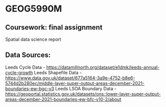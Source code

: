 # GEOG5990M

## Coursework: final assignment
Spatial data science report


## Data Sources:
Leeds Cycle Data - https://datamillnorth.org/dataset/e1dmk/leeds-annual-cycle-growth
Leeds Shapefile Data - https://www.data.gov.uk/dataset/677a5164-3a9e-4752-b8e6-5744d2b280ec/middle-layer-super-output-areas-december-2021-boundaries-ew-bgc-v3
Leeds LSOA Boundary Data - https://geoportal.statistics.gov.uk/datasets/ons::lower-layer-super-output-areas-december-2021-boundaries-ew-bfc-v10-2/about
